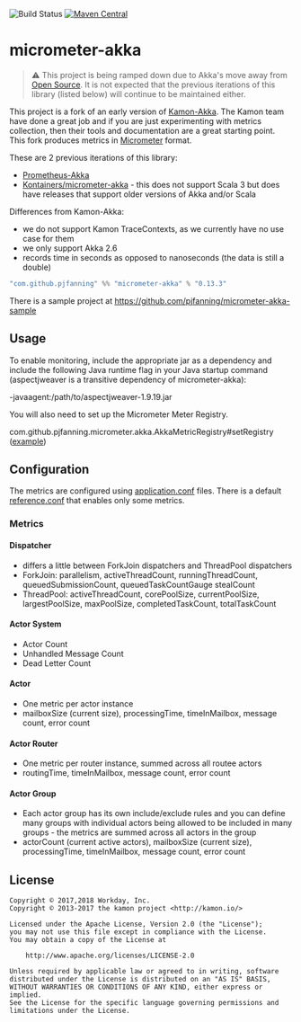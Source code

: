 ![Build Status](https://github.com/pjfanning/micrometer-akka/actions/workflows/ci.yml/badge.svg?branch=main)
[![Maven Central](https://maven-badges.herokuapp.com/maven-central/com.github.pjfanning/micrometer-akka_2.13/badge.svg)](https://maven-badges.herokuapp.com/maven-central/com.github.pjfanning/micrometer-akka_2.13)
<!---
[![codecov.io](https://codecov.io/gh/kontainers/micrometer-akka/coverage.svg?branch=main)](https://codecov.io/gh/kontainers/micrometer-akka/branch/main)
--->
# micrometer-akka

> :warning: This project is being ramped down due to Akka's move away from [Open Source](https://www.lightbend.com/blog/why-we-are-changing-the-license-for-akka). It is not expected that the previous iterations of this library (listed below) will continue to be maintained either.

This project is a fork of an early version of [Kamon-Akka](https://kamon.io/docs/latest/instrumentation/akka/). The Kamon team have done a great job and if you are just experimenting with metrics collection, then their tools and documentation are a great starting point. 
This fork produces metrics in [Micrometer](http://micrometer.io/) format.

These are 2 previous iterations of this library:
* [Prometheus-Akka](https://github.com/Workday/prometheus-akka)
* [Kontainers/micrometer-akka](https://github.com/Kontainers/micrometer-akka) - this does not support Scala 3 but does have
releases that support older versions of Akka and/or Scala 

Differences from Kamon-Akka:
- we do not support Kamon TraceContexts, as we currently have no use case for them
- we only support Akka 2.6
- records time in seconds as opposed to nanoseconds (the data is still a double)

```sbt
"com.github.pjfanning" %% "micrometer-akka" % "0.13.3"
```

There is a sample project at https://github.com/pjfanning/micrometer-akka-sample

## Usage

To enable monitoring, include the appropriate jar as a dependency and include the following Java runtime flag in your Java startup command (aspectjweaver is a transitive dependency of micrometer-akka):

-javaagent:/path/to/aspectjweaver-1.9.19.jar

You will also need to set up the Micrometer Meter Registry.

com.github.pjfanning.micrometer.akka.AkkaMetricRegistry#setRegistry ([example](https://github.com/pjfanning/micrometer-akka-sample/blob/main/src/main/scala/com/example/akka/Main.scala))

## Configuration

The metrics are configured using [application.conf](https://github.com/typesafehub/config) files. There is a default [reference.conf](https://github.com/pjfanning/micrometer-akka/blob/main/src/main/resources/reference.conf) that enables only some metrics.

### Metrics

#### Dispatcher

- differs a little between ForkJoin dispatchers and ThreadPool dispatchers
- ForkJoin: parallelism, activeThreadCount, runningThreadCount, queuedSubmissionCount, queuedTaskCountGauge stealCount
- ThreadPool: activeThreadCount, corePoolSize, currentPoolSize, largestPoolSize, maxPoolSize, completedTaskCount, totalTaskCount

#### Actor System

- Actor Count
- Unhandled Message Count
- Dead Letter Count

#### Actor

- One metric per actor instance
- mailboxSize (current size), processingTime, timeInMailbox, message count, error count

#### Actor Router

- One metric per router instance, summed across all routee actors
- routingTime, timeInMailbox, message count, error count

#### Actor Group

- Each actor group has its own include/exclude rules and you can define many groups with individual actors being allowed to be included in many groups - the metrics are summed across all actors in the group
- actorCount (current active actors), mailboxSize (current size), processingTime, timeInMailbox, message count, error count

## License

```
Copyright © 2017,2018 Workday, Inc.
Copyright © 2013-2017 the kamon project <http://kamon.io/>

Licensed under the Apache License, Version 2.0 (the "License");
you may not use this file except in compliance with the License.
You may obtain a copy of the License at

    http://www.apache.org/licenses/LICENSE-2.0

Unless required by applicable law or agreed to in writing, software
distributed under the License is distributed on an "AS IS" BASIS,
WITHOUT WARRANTIES OR CONDITIONS OF ANY KIND, either express or implied.
See the License for the specific language governing permissions and
limitations under the License.
```
